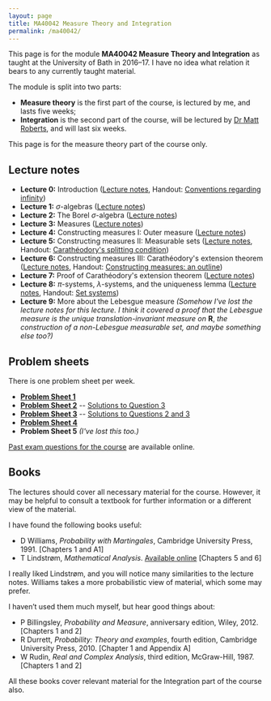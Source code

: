 ```yaml
---
layout: page
title: MA40042 Measure Theory and Integration
permalink: /ma40042/
---
```


This page is for the module **MA40042 Measure Theory and Integration** as taught at the University of Bath in 2016–17. I have no idea what relation it bears to any currently taught material.

The module is split into two parts:

*   **Measure theory** is the first part of the course, is lectured by me, and lasts five weeks;
*   **Integration** is the second part of the course, will be lectured by [Dr Matt Roberts](http://people.bath.ac.uk/mir20/), and will last six weeks.

This page is for the measure theory part of the course only.

## Lecture notes

*   **Lecture 0:** Introduction ([Lecture notes](../assets/pdf/ma40042-notes-00.pdf), Handout: [Conventions regarding infinity](../assets/pdf/ma40042-handout-00b.pdf))
*   **Lecture 1:** _σ_\-algebras ([Lecture notes](../assets/pdf/ma40042-notes-01.pdf))
*   **Lecture 2:** The Borel _σ_\-algebra ([Lecture notes](../assets/pdf/ma40042-notes-02.pdf))
*   **Lecture 3:** Measures ([Lecture notes](../assets/pdf/ma40042-notes-03.pdf))
*   **Lecture 4:** Constructing measures I: Outer measure ([Lecture notes](../assets/pdf/ma40042-notes-04.pdf))
*   **Lecture 5:** Constructing measures II: Measurable sets ([Lecture notes](../assets/pdf/ma40042-notes-05.pdf), Handout: [Carathéodory's splitting condition](../assets/pdf/ma40042-handout-05.pdf))
*   **Lecture 6:** Constructing measures III: Carathéodory's extension theorem ([Lecture notes](../assets/pdf/ma40042-notes-06.pdf), Handout: [Constructing measures: an outline](../assets/pdf/ma40042-handout-06.pdf))
*   **Lecture 7:** Proof of Carathéodory's extension theorem ([Lecture notes](../assets/pdf/ma40042-notes-07.pdf))
*   **Lecture 8:** _π_\-systems, _λ_\-systems, and the uniqueness lemma ([Lecture notes](../assets/pdf/ma40042-notes-08.pdf), Handout: [Set systems](../assets/pdf/ma40042-handout-08.pdf))
*   **Lecture 9:** More about the Lebesgue measure *(Somehow I've lost the lecture notes for this lecture. I think it covered a proof that the Lebesgue measure is the unique translation-invariant measure on* **R**, *the construction of a non-Lebesgue measurable set, and maybe something else too?)*

## Problem sheets

There is one problem sheet per week.

*   **[Problem Sheet 1](ma40042-prob-1.pdf)** 
*   **[Problem Sheet 2](ma40042-prob-2.pdf)** -- [Solutions to Question 3](ma40042-sols-2.pdf)
*   **[Problem Sheet 3](ma40042-prob-3.pdf)** -- [Solutions to Questions 2 and 3](ma40042-sols-3.pdf)
*   **[Problem Sheet 4](ma40042-prob-4.pdf)**
*   **Problem Sheet 5** *(I've lost this too.)*

[Past exam questions for the course](http://www.bath.ac.uk/library/exampapers/?code=MA40042) are available online.

## Books

The lectures should cover all necessary material for the course. However, it may be helpful to consult a textbook for further information or a different view of the material.

I have found the following books useful:

*   D Williams, _Probability with Martingales_, Cambridge University Press, 1991. \[Chapters 1 and A1\]
*   T Lindstrøm, _Mathematical Analysis_. [Available online](http://www.uio.no/studier/emner/matnat/math/MAT2400/v14/) \[Chapters 5 and 6\]

I really liked Lindstrøm, and you will notice many similarities to the lecture notes. Williams takes a more probabilistic view of material, which some may prefer.

I haven’t used them much myself, but hear good things about:

*   P Billingsley, _Probability and Measure_, anniversary edition, Wiley, 2012. \[Chapters 1 and 2\]
*   R Durrett, _Probability: Theory and examples_, fourth edition, Cambridge University Press, 2010. \[Chapter 1 and Appendix A\]
*   W Rudin, _Real and Complex Analysis_, third edition, McGraw-Hill, 1987. \[Chapters 1 and 2\]

All these books cover relevant material for the Integration part of the course also.
